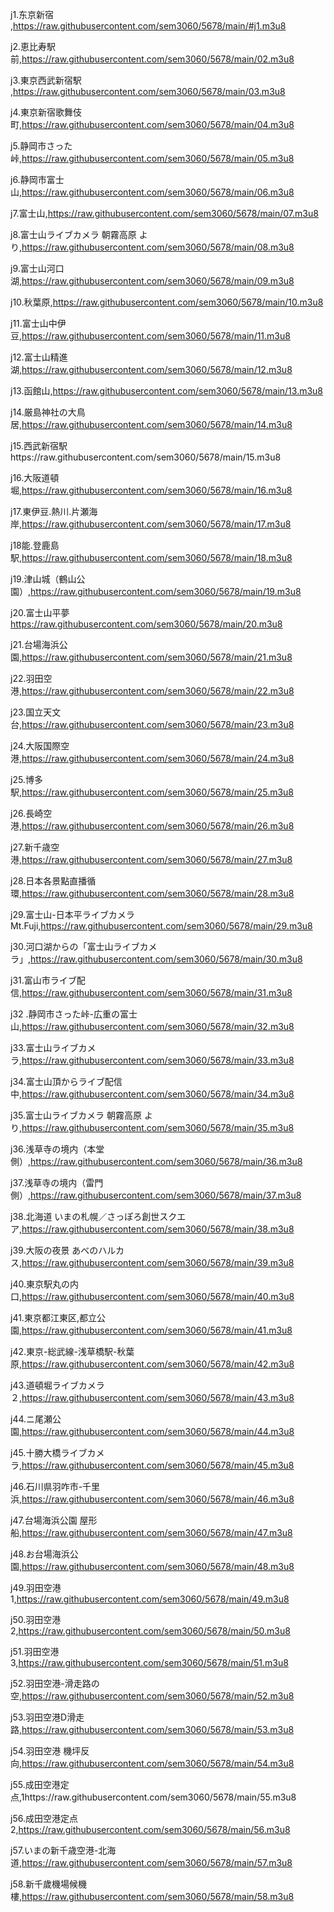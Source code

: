  j1.东京新宿	,https://raw.githubusercontent.com/sem3060/5678/main/#j1.m3u8 
 
 j2.恵比寿駅前,https://raw.githubusercontent.com/sem3060/5678/main/02.m3u8
 
 j3.東京西武新宿駅 ,https://raw.githubusercontent.com/sem3060/5678/main/03.m3u8
 
 j4.東京新宿歌舞伎町,https://raw.githubusercontent.com/sem3060/5678/main/04.m3u8
 
 j5.静岡市さった峠,https://raw.githubusercontent.com/sem3060/5678/main/05.m3u8
 
 j6.静岡市富士山,https://raw.githubusercontent.com/sem3060/5678/main/06.m3u8
 
 j7.富士山,https://raw.githubusercontent.com/sem3060/5678/main/07.m3u8
 
 j8.富士山ライブカメラ 朝霧高原 より,https://raw.githubusercontent.com/sem3060/5678/main/08.m3u8
 
 j9.富士山河口湖,https://raw.githubusercontent.com/sem3060/5678/main/09.m3u8
 
 j10.秋葉原,https://raw.githubusercontent.com/sem3060/5678/main/10.m3u8
 
 j11.富士山中伊豆,https://raw.githubusercontent.com/sem3060/5678/main/11.m3u8
 
 j12.富士山精進湖,https://raw.githubusercontent.com/sem3060/5678/main/12.m3u8
 
 j13.函館山,https://raw.githubusercontent.com/sem3060/5678/main/13.m3u8
 
 j14.厳島神社の大鳥居,https://raw.githubusercontent.com/sem3060/5678/main/14.m3u8
 
 j15.西武新宿駅https://raw.githubusercontent.com/sem3060/5678/main/15.m3u8
 
 j16.大阪道頓堀,https://raw.githubusercontent.com/sem3060/5678/main/16.m3u8
 
 j17.東伊豆.熱川.片瀬海岸,https://raw.githubusercontent.com/sem3060/5678/main/17.m3u8
 
 j18能.登鹿島駅,https://raw.githubusercontent.com/sem3060/5678/main/18.m3u8
 
 j19.津山城（鶴山公園）,https://raw.githubusercontent.com/sem3060/5678/main/19.m3u8
 
 j20.富士山平夢 https://raw.githubusercontent.com/sem3060/5678/main/20.m3u8
 
 j21.台場海浜公園,https://raw.githubusercontent.com/sem3060/5678/main/21.m3u8  
 
 j22.羽田空港,https://raw.githubusercontent.com/sem3060/5678/main/22.m3u8
 
 j23.国立天文台,https://raw.githubusercontent.com/sem3060/5678/main/23.m3u8
 
 j24.大阪国際空港,https://raw.githubusercontent.com/sem3060/5678/main/24.m3u8
 
 j25.博多駅,https://raw.githubusercontent.com/sem3060/5678/main/25.m3u8
 
 j26.長崎空港,https://raw.githubusercontent.com/sem3060/5678/main/26.m3u8
 
 j27.新千歳空港,https://raw.githubusercontent.com/sem3060/5678/main/27.m3u8
 
 j28.日本各景點直播循環,https://raw.githubusercontent.com/sem3060/5678/main/28.m3u8
 
 j29.富士山-日本平ライブカメラ Mt.Fuji,https://raw.githubusercontent.com/sem3060/5678/main/29.m3u8
 
 j30.河口湖からの「富士山ライブカメラ」,https://raw.githubusercontent.com/sem3060/5678/main/30.m3u8  
 
 j31.富山市ライブ配信,https://raw.githubusercontent.com/sem3060/5678/main/31.m3u8  
 
 j32 .静岡市さった峠-広重の富士山,https://raw.githubusercontent.com/sem3060/5678/main/32.m3u8
 
 j33.富士山ライブカメラ,https://raw.githubusercontent.com/sem3060/5678/main/33.m3u8
 
 j34.富士山頂からライブ配信中,https://raw.githubusercontent.com/sem3060/5678/main/34.m3u8
 
 j35.富士山ライブカメラ 朝霧高原 より,https://raw.githubusercontent.com/sem3060/5678/main/35.m3u8
 
 j36.浅草寺の境内（本堂側）,https://raw.githubusercontent.com/sem3060/5678/main/36.m3u8
 
 j37.浅草寺の境内（雷門側）,https://raw.githubusercontent.com/sem3060/5678/main/37.m3u8
 
 j38.北海道 いまの札幌／さっぽろ創世スクエア,https://raw.githubusercontent.com/sem3060/5678/main/38.m3u8
 
 j39.大阪の夜景 あべのハルカス,https://raw.githubusercontent.com/sem3060/5678/main/39.m3u8
 
 j40.東京駅丸の内口,https://raw.githubusercontent.com/sem3060/5678/main/40.m3u8
 
 j41.東京都江東区,都立公園,https://raw.githubusercontent.com/sem3060/5678/main/41.m3u8
 
 j42.東京-総武線-浅草橋駅-秋葉原,https://raw.githubusercontent.com/sem3060/5678/main/42.m3u8
 
 j43.道頓堀ライブカメラ ２,https://raw.githubusercontent.com/sem3060/5678/main/43.m3u8
 
 j44.ニ尾瀬公園,https://raw.githubusercontent.com/sem3060/5678/main/44.m3u8
 
 j45.十勝大橋ライブカメラ,https://raw.githubusercontent.com/sem3060/5678/main/45.m3u8
 
 j46.石川県羽咋市-千里浜,https://raw.githubusercontent.com/sem3060/5678/main/46.m3u8
 
 j47.台場海浜公園 屋形船,https://raw.githubusercontent.com/sem3060/5678/main/47.m3u8
 
 j48.お台場海浜公園,https://raw.githubusercontent.com/sem3060/5678/main/48.m3u8
 
 j49.羽田空港1,https://raw.githubusercontent.com/sem3060/5678/main/49.m3u8
 
 j50.羽田空港2,https://raw.githubusercontent.com/sem3060/5678/main/50.m3u8
 
 j51.羽田空港3,https://raw.githubusercontent.com/sem3060/5678/main/51.m3u8
 
 j52.羽田空港-滑走路の空,https://raw.githubusercontent.com/sem3060/5678/main/52.m3u8
 
 j53.羽田空港D滑走路,https://raw.githubusercontent.com/sem3060/5678/main/53.m3u8
 
 j54.羽田空港 機坪反向,https://raw.githubusercontent.com/sem3060/5678/main/54.m3u8
 
 j55.成田空港定点,1https://raw.githubusercontent.com/sem3060/5678/main/55.m3u8
 
 j56.成田空港定点2,https://raw.githubusercontent.com/sem3060/5678/main/56.m3u8
 
 j57.いまの新千歳空港-北海道,https://raw.githubusercontent.com/sem3060/5678/main/57.m3u8
 
 j58.新千歲機場候機樓,https://raw.githubusercontent.com/sem3060/5678/main/58.m3u8
